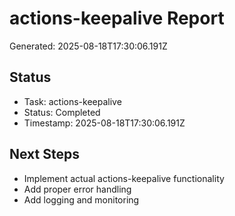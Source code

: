 # actions-keepalive Report

Generated: 2025-08-18T17:30:06.191Z

## Status
- Task: actions-keepalive
- Status: Completed
- Timestamp: 2025-08-18T17:30:06.191Z

## Next Steps
- Implement actual actions-keepalive functionality
- Add proper error handling
- Add logging and monitoring
